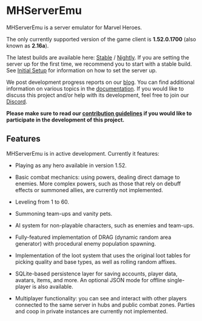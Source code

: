 # MHServerEmu

MHServerEmu is a server emulator for Marvel Heroes.

The only currently supported version of the game client is **1.52.0.1700** (also known as **2.16a**).

The latest builds are available here: [Stable](https://github.com/Crypto137/MHServerEmu/releases/latest) / [Nightly](https://nightly.link/Crypto137/MHServerEmu/workflows/nightly-release-windows-x64/master?preview). If you are setting the server up for the first time, we recommend you to start with a stable build. See [Initial Setup](./docs/Setup/InitialSetup.md) for information on how to set the server up.

We post development progress reports on our [blog](https://crypto137.github.io/MHServerEmu/). You can find additional information on various topics in the [documentation](./docs/Index.md). If you would like to discuss this project and/or help with its development, feel free to join our [Discord](https://discord.gg/hjR8Bj52t3).

**Please make sure to read our [contribution guidelines](./CONTRIBUTING.md) if you would like to participate in the development of this project.**

## Features

MHServerEmu is in active development. Currently it features:

- Playing as any hero available in version 1.52.

- Basic combat mechanics: using powers, dealing direct damage to enemies. More complex powers, such as those that rely on debuff effects or summoned allies, are currently not implemented.

- Leveling from 1 to 60.

- Summoning team-ups and vanity pets.

- AI system for non-playable characters, such as enemies and team-ups.

- Fully-featured implementation of DRAG (dynamic random area generator) with procedural enemy population spawning.

- Implementation of the loot system that uses the original loot tables for picking quality and base types, as well as rolling random affixes.

- SQLite-based persistence layer for saving accounts, player data, avatars, items, and more. An optional JSON mode for offline single-player is also available.

- Multiplayer functionality: you can see and interact with other players connected to the same server in hubs and public combat zones. Parties and coop in private instances are currently not implemented.
